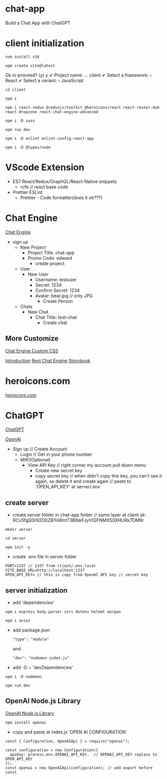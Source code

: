 # chat-app
Build a Chat App with ChatGPT

# client initialization
```
nvm install v16
```
```
npm create vite@latest
```
Ok to proceed? (y) y
✔ Project name: … client
✔ Select a framework: › React
✔ Select a variant: › JavaScript

```
cd client
```
```
npm i
```
```
npm i react-redux @reduxjs/toolkit @heroicons/react react-router-dom react-dropzone react-chat-engine-advanced
```
```
npm i -D sass
```
```
npm run dev
```
```
npm i -D eslint eslint-config-react-app
```
```
npm i -D @types/node
```


# VScode Extension
- ES7 React/Redux/GraphQL/React-Native snippets
  - rcfe // react base code
- Prettier ESLint
  - Prettier - Code formatter(does it ok???)

# Chat Engine

[Chat Engine](https://chatengine.io/)
- sign up
  - New Project
    - Project Title: chat-app
    - Promo Code: edward
      - create project
  - User
    - New User
      - Username: testuser
      - Secret: 1234
      - Confirm Secret: 1234
      - Avatar: bear.jpg // only JPG
        - Create Person
  - Chats
    - New Chat
      - Chat Title: test-chat
        - Create chat

## More Customize
[Chat Engine Custom CSS](https://chatengine.io/docs/react/v1/customize_ui/custom_css)

[Introduction](https://chatengine.io/docs/react/v2)
[Rest Chat Engine](https://rest.chatengine.io/)
[Storybook](https://storybook.js.org/docs/react/get-started/install/)


# heroicons.com
[heroicons.com](https://heroicons.com/)

# ChatGPT
[ChatGPT](https://openai.com/blog/chatgpt)


[OpenAI](https://platform.openai.com/docs/guides/chat/introduction)
- Sign up // Create Account
  - Login // Get in your phone number
  - MIKI(Optional)
    - View API Key // right corner my account pull down menu
      - Create new secret key
      - copy secret key // when didn't copy this key, you can't see it again, so delete it and create again // paste to 'OPEN_API_KEY' at server/.env

## create server
- create server folder in chat-app folder // same layer at client
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
```
mkdir server
```
```
cd server
```
```
npm init -y
```
- create .env file in server folder
```
PORT=1337 // 1337 from client/.env.local VITE_BASE_URL=http://localhost:1337
OPEN_API_KEY= // this is copy from OpenAI API key // secret key
```

## server initialization
- add 'dependencies'
```
npm i express body-parser cors dotenv helmet morgan
```
```
npm i axios
```
- add package.json
  ```
  "type": "module"
  ```
  and
  ```
  "dev": "nodemon index.js"
  ```

- add -D = 'devDependencies'
```
npm i -D nodemon
```
```
npm run dev
```

## OpenAI Node.js Library
[OpenAI Node.js Library](https://github.com/openai/openai-node)
```
npm install openai
```
- copy and paste at index.js 'OPEN AI CONFIGURATION'
```
const { Configuration, OpenAIApi } = require("openai");

const configuration = new Configuration({
  apiKey: process.env.OPENAI_API_KEY,  // OPENAI_API_KEY replace to OPEN_API_KEY
});
const openai = new OpenAIApi(configuration); // add export before const
```

